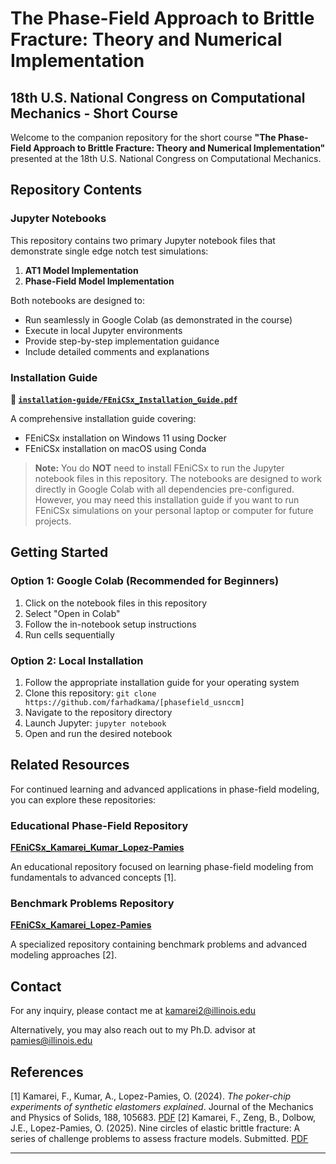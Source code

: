 # The Phase-Field Approach to Brittle Fracture: Theory and Numerical Implementation

## 18th U.S. National Congress on Computational Mechanics - Short Course

Welcome to the companion repository for the short course **"The Phase-Field Approach to Brittle Fracture: Theory and Numerical Implementation"** presented at the 18th U.S. National Congress on Computational Mechanics.


## Repository Contents

### Jupyter Notebooks

This repository contains two primary Jupyter notebook files that demonstrate single edge notch test simulations:

1. **AT1 Model Implementation**
2. **Phase-Field Model Implementation**

Both notebooks are designed to:
- Run seamlessly in Google Colab (as demonstrated in the course)
- Execute in local Jupyter environments
- Provide step-by-step implementation guidance
- Include detailed comments and explanations

### Installation Guide

**📁 [`installation-guide/FEniCSx_Installation_Guide.pdf`](installation-guide/FEniCSx_Installation_Guide.pdf)**

A comprehensive installation guide covering:
- FEniCSx installation on Windows 11 using Docker
- FEniCSx installation on macOS using Conda


> **Note:** You do **NOT** need to install FEniCSx to run the Jupyter notebook files in this repository. The notebooks are designed to work directly in Google Colab with all dependencies pre-configured. However, you may need this installation guide if you want to run FEniCSx simulations on your personal laptop or computer for future projects.

## Getting Started

### Option 1: Google Colab (Recommended for Beginners)
1. Click on the notebook files in this repository
2. Select "Open in Colab" 
3. Follow the in-notebook setup instructions
4. Run cells sequentially

### Option 2: Local Installation
1. Follow the appropriate installation guide for your operating system
2. Clone this repository: `git clone https://github.com/farhadkama/[phasefield_usnccm]`
3. Navigate to the repository directory
4. Launch Jupyter: `jupyter notebook`
5. Open and run the desired notebook


## Related Resources

For continued learning and advanced applications in phase-field modeling, you can explore these repositories:

### Educational Phase-Field Repository 
**[FEniCSx_Kamarei_Kumar_Lopez-Pamies](https://github.com/farhadkama/FEniCSx_Kamarei_Kumar_Lopez-Pamies)**

An educational repository focused on learning phase-field modeling from fundamentals to advanced concepts [1].

###  Benchmark Problems Repository
**[FEniCSx_Kamarei_Lopez-Pamies](https://github.com/farhadkama/FEniCSx_Kamarei_Lopez-Pamies)**

A specialized repository containing benchmark problems and advanced modeling approaches [2].





##  Contact

For any inquiry, please contact me at [kamarei2@illinois.edu](mailto:kamarei2@illinois.edu)

Alternatively, you may also reach out to my Ph.D. advisor at [pamies@illinois.edu](mailto:pamies@illinois.edu)


##  References
[1] Kamarei, F., Kumar, A., Lopez-Pamies, O. (2024). *The poker-chip experiments of synthetic elastomers explained*. Journal of the Mechanics and Physics of Solids, 188, 105683. [PDF](http://pamies.cee.illinois.edu/Publications_files/JMPS2004b.pdf)
[2] Kamarei, F., Zeng, B., Dolbow, J.E., Lopez-Pamies, O. (2025). Nine circles of elastic brittle fracture: A series of challenge problems to assess fracture models. Submitted. [PDF](https://arxiv.org/pdf/2507.00266)



---
